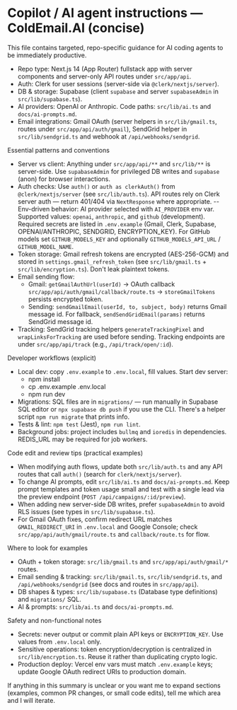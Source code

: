 <!-- .github/copilot-instructions.md -->
# Copilot / AI agent instructions — ColdEmail.AI (concise)

This file contains targeted, repo-specific guidance for AI coding agents to be immediately productive.

- Repo type: Next.js 14 (App Router) fullstack app with server components and server-only API routes under `src/app/api`.
- Auth: Clerk for user sessions (server-side via `@clerk/nextjs/server`).
- DB & storage: Supabase (client `supabase` and server `supabaseAdmin` in `src/lib/supabase.ts`).
- AI providers: OpenAI or Anthropic. Code paths: `src/lib/ai.ts` and `docs/ai-prompts.md`.
- Email integrations: Gmail OAuth (server helpers in `src/lib/gmail.ts`, routes under `src/app/api/auth/gmail`), SendGrid helper in `src/lib/sendgrid.ts` and webhook at `/api/webhooks/sendgrid`.

Essential patterns and conventions
- Server vs client: Anything under `src/app/api/**` and `src/lib/**` is server-side. Use `supabaseAdmin` for privileged DB writes and `supabase` (anon) for browser interactions.
- Auth checks: Use `auth()` or `auth as clerkAuth()` from `@clerk/nextjs/server` (see `src/lib/auth.ts`). API routes rely on Clerk server auth — return 401/404 via `NextResponse` where appropriate.
-- Env-driven behavior: AI provider selected with `AI_PROVIDER` env var. Supported values: `openai`, `anthropic`, and `github` (development). Required secrets are listed in `.env.example` (Gmail, Clerk, Supabase, OPENAI/ANTHROPIC, SENDGRID, ENCRYPTION_KEY). For GitHub models set `GITHUB_MODELS_KEY` and optionally `GITHUB_MODELS_API_URL` / `GITHUB_MODEL_NAME`.
- Token storage: Gmail refresh tokens are encrypted (AES-256-GCM) and stored in `settings.gmail_refresh_token` (see `src/lib/gmail.ts` + `src/lib/encryption.ts`). Don't leak plaintext tokens.
- Email sending flow:
  - Gmail: `getGmailAuthUrl(userId)` -> OAuth callback `src/app/api/auth/gmail/callback/route.ts` -> `storeGmailTokens` persists encrypted token.
  - Sending: `sendGmailEmail(userId, to, subject, body)` returns Gmail message id. For fallback, `sendSendGridEmail(params)` returns SendGrid message id.
- Tracking: SendGrid tracking helpers `generateTrackingPixel` and `wrapLinksForTracking` are used before sending. Tracking endpoints are under `src/app/api/track` (e.g., `/api/track/open/:id`).

Developer workflows (explicit)
- Local dev: copy `.env.example` to `.env.local`, fill values. Start dev server:
  - npm install
  - cp .env.example .env.local
  - npm run dev
- Migrations: SQL files are in `migrations/` — run manually in Supabase SQL editor or `npx supabase db push` if you use the CLI. There's a helper script `npm run migrate` that prints info.
- Tests & lint: `npm test` (Jest), `npm run lint`.
- Background jobs: project includes `bullmq` and `ioredis` in dependencies. REDIS_URL may be required for job workers.

Code edit and review tips (practical examples)
- When modifying auth flows, update both `src/lib/auth.ts` and any API routes that call `auth()` (search for `clerk/nextjs/server`).
- To change AI prompts, edit `src/lib/ai.ts` and `docs/ai-prompts.md`. Keep prompt templates and token usage small and test with a single lead via the preview endpoint (`POST /api/campaigns/:id/preview`).
- When adding new server-side DB writes, prefer `supabaseAdmin` to avoid RLS issues (see types in `src/lib/supabase.ts`).
- For Gmail OAuth fixes, confirm redirect URL matches `GMAIL_REDIRECT_URI` in `.env.local` and Google Console; check `src/app/api/auth/gmail/route.ts` and `callback/route.ts` for flow.

Where to look for examples
- OAuth + token storage: `src/lib/gmail.ts` and `src/app/api/auth/gmail/*` routes.
- Email sending & tracking: `src/lib/gmail.ts`, `src/lib/sendgrid.ts`, and `/api/webhooks/sendgrid` (see docs and routes in `src/app/api`).
- DB shapes & types: `src/lib/supabase.ts` (Database type definitions) and `migrations/` SQL.
- AI & prompts: `src/lib/ai.ts` and `docs/ai-prompts.md`.

Safety and non-functional notes
- Secrets: never output or commit plain API keys or `ENCRYPTION_KEY`. Use values from `.env.local` only.
- Sensitive operations: token encryption/decryption is centralized in `src/lib/encryption.ts`. Reuse it rather than duplicating crypto logic.
- Production deploy: Vercel env vars must match `.env.example` keys; update Google OAuth redirect URIs to production domain.

If anything in this summary is unclear or you want me to expand sections (examples, common PR changes, or small code edits), tell me which area and I will iterate.
